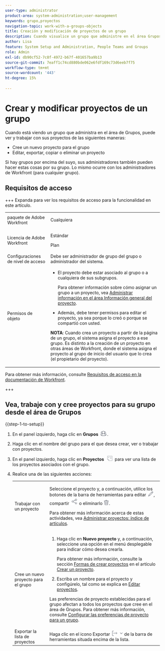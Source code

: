 ```yaml
---
user-type: administrator
product-area: system-administration;user-management
keywords: grupo,proyectos
navigation-topic: work-with-a-groups-objects
title: Creación y modificación de proyectos de un grupo
description: Cuando visualice un grupo que administre en el área Grupos, puede crear, editar, exportar, copiar y eliminar los proyectos del grupo.
author: Lisa
feature: System Setup and Administration, People Teams and Groups
role: Admin
exl-id: db90cf52-7c8f-4972-b67f-401657ba9b13
source-git-commit: 7eaff1c74cd880bde062e6fdf169c73d6eeb7f75
workflow-type: tm+mt
source-wordcount: '443'
ht-degree: 15%

---
```


# Crear y modificar proyectos de un grupo

Cuando está viendo un grupo que administra en el área de Grupos, puede ver y trabajar con sus proyectos de las siguientes maneras:

* Cree un nuevo proyecto para el grupo
* Editar, exportar, copiar o eliminar un proyecto

Si hay grupos por encima del suyo, sus administradores también pueden hacer estas cosas por su grupo. Lo mismo ocurre con los administradores de Workfront (para cualquier grupo).

## Requisitos de acceso

+++ Expanda para ver los requisitos de acceso para la funcionalidad en este artículo.

<table style="table-layout:auto"> 
 <col> 
 <col> 
 <tbody> 
  <tr> 
   <td>paquete de Adobe Workfront</td> 
   <td><p>Cualquiera</p></td> 
  </tr> 
  <tr> 
   <td>Licencia de Adobe Workfront</td> 
   <td><p>Estándar</p>
       <p>Plan</p></td>
  </tr>
  <tr>
   <td>Configuraciones de nivel de acceso</td> 
   <td>Debe ser administrador de grupo del grupo o administrador del sistema.</td>
  </tr>
  <tr> 
   <td>Permisos de objeto</td>
   <td> 
    <ul> 
     <li> <p>El proyecto debe estar asociado al grupo o a cualquiera de sus subgrupos. </p> <p>Para obtener información sobre cómo asignar un grupo a un proyecto, vea <a href="../../../manage-work/projects/manage-projects/understand-project-overview-area.md" class="MCXref xref">Administrar información en el área Información general del proyecto</a>.</p> </li> 
     <li> <p>Además, debe tener permisos para editar el proyecto, ya sea porque lo creó o porque se compartió con usted.</p></li> 
    </ul>
    <p><b>NOTA</b>: Cuando crea un proyecto a partir de la página de un grupo, el sistema asigna el proyecto a ese grupo. Es distinto a la creación de un proyecto en otras áreas de Workfront, donde el sistema asigna el proyecto al grupo de inicio del usuario que lo crea (el propietario del proyecto).</p> </td>
  </tr>
 </tbody> 
</table>

Para obtener más información, consulte [Requisitos de acceso en la documentación de Workfront](/help/quicksilver/administration-and-setup/add-users/access-levels-and-object-permissions/access-level-requirements-in-documentation.md).

+++

## Vea, trabaje con y cree proyectos para su grupo desde el área de Grupos

{{step-1-to-setup}}

1. En el panel izquierdo, haga clic en **Grupos** ![Grupos](assets/groups-icon.png).

1. Haga clic en el nombre del grupo para el que desea crear, ver o trabajar con proyectos.
1. En el panel izquierdo, haga clic en **Proyectos** ![Proyectos en el menú principal](assets/projects-in-main-menu.png) para ver una lista de los proyectos asociados con el grupo.

1. Realice una de las siguientes acciones:

   <table style="table-layout:auto"> 
    <col> 
    <col> 
    <tbody> 
     <tr> 
      <td role="rowheader"> <p>Trabajar con un proyecto</p> </td> 
      <td> <p>Seleccione el proyecto y, a continuación, utilice los botones de la barra de herramientas para editar <img src="assets/edit-icon.png">, compartir <img src="assets/share-icon.png"> o eliminarlo <img src="assets/delete.png">.</p> <p>Para obtener más información acerca de estas actividades, vea <a href="../../../manage-work/projects/manage-projects/manage-projects-overview.md" class="MCXref xref">Administrar proyectos: índice de artículos</a>.</p> </td> 
     </tr> 
     <tr> 
      <td role="rowheader"> <p>Cree un nuevo proyecto para el grupo</p> </td> 
      <td> 
       <ol> 
        <li value="1"> <p>Haga clic en <strong>Nuevo proyecto</strong> y, a continuación, seleccione una opción en el menú desplegable para indicar cómo desea crearla. </p> <p>Para obtener más información, consulte la sección <a href="../../../manage-work/projects/create-projects/create-project.md#ways-to-create-projects" class="MCXref xref">Formas de crear proyectos</a> en el artículo <a href="../../../manage-work/projects/create-projects/create-project.md" class="MCXref xref">Crear un proyecto</a>.</p> </li> 
        <li value="2">Escriba un nombre para el proyecto y configúrelo, tal como se explica en <a href="../../../manage-work/projects/manage-projects/edit-projects.md" class="MCXref xref">Editar proyectos</a>.</li> 
       </ol> <p> Las preferencias de proyecto establecidas para el grupo afectan a todos los proyectos que cree en el área de Grupos. Para obtener más información, consulte <a href="../../../administration-and-setup/manage-groups/create-and-manage-groups/configure-project-preferences-group.md" class="MCXref xref">Configurar las preferencias de proyecto para un grupo</a>.</p> </td> 
     </tr> 
     <tr> 
      <td role="rowheader">Exportar la lista de proyectos</td> 
      <td>Haga clic en el icono Exportar <img src="assets/export.png"> de la barra de herramientas situada encima de la lista.</td> 
     </tr> 
    </tbody> 
   </table>
